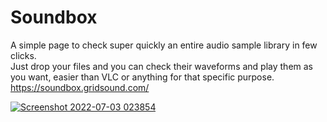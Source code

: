 # Soundbox

A simple page to check super quickly an entire audio sample library in few clicks.  
Just drop your files and you can check their waveforms and play them as you want, easier than VLC or anything for that specific purpose.  
https://soundbox.gridsound.com/

[![Screenshot 2022-07-03 023854](https://user-images.githubusercontent.com/850754/177020178-7702da9d-a8a6-40f6-8fce-8ab191d537ba.png)](https://soundbox.gridsound.com/)
